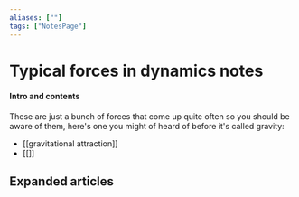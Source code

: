 ```yaml
---
aliases: [""]
tags: ["NotesPage"]
---
```


# Typical forces in dynamics notes

#### Intro and contents
These are just a bunch of forces that come up quite often so you should be aware of them, here's one you might of heard of before it's called gravity:
- [[gravitational attraction]]
- [[]]

## Expanded articles

